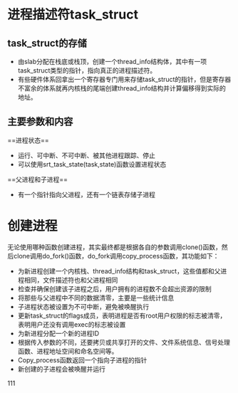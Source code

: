 # 进程描述符task_struct
## task_struct的存储
- 由slab分配在栈底或栈顶，创建一个thread_info结构体，其中有一项task_struct类型的指针，指向真正的进程描述符。
- 有些硬件体系回拿出一个寄存器专门用来存储task_struct的指针，但是寄存器不富余的体系就再内核栈的尾端创建thread_info结构并计算偏移得到实际的地址。
## 主要参数和内容
==进程状态==
- 运行、可中断、不可中断、被其他进程跟踪、停止
- 可以使用srt_task_state(task,state)函数设置进程状态

==父进程和子进程==
- 有一个指针指向父进程，还有一个链表存储子进程

# 创建进程

无论使用哪种函数创建进程，其实最终都是根据各自的参数调用clone()函数，然后clone调用do_fork()函数，do_fork调用copy_process函数，其功能如下：
- 为新进程创建一个内核栈、thread_info结构和task_struct，这些值都和父进程相同，文件描述符也和父进程相同
- 检查并确保创建该子进程之后，用户拥有的进程数不会超出资源的限制
- 将那些与父进程中不同的数据清零，主要是一些统计信息
- 子进程状态被设置为不可中断，避免被唤醒执行
- 更新task_struct的flags成员，表明进程是否有root用户权限的标志被清零，表明用户还没有调用exec的标志被设置
-  为新进程分配一个新的进程ID
- 根据传入参数的不同，还要拷贝或共享打开的文件、文件系统信息、信号处理函数、进程地址空间和命名空间等。
-  Copy_process函数返回一个指向子进程的指针
-  新创建的子进程会被唤醒并运行


111






